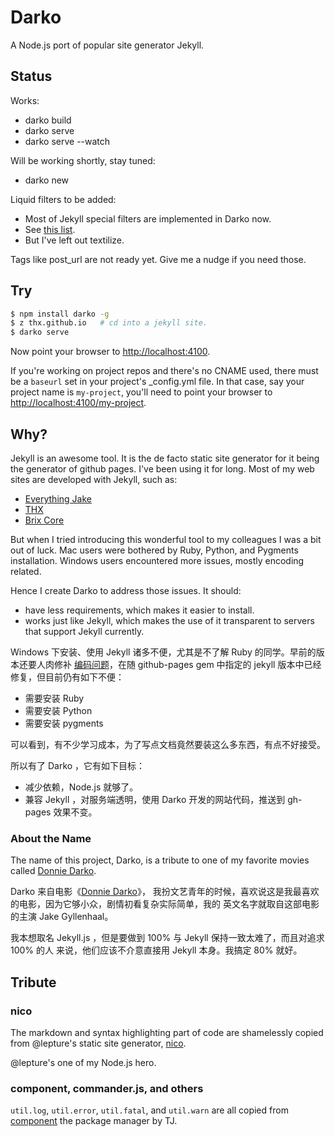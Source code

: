 # Darko

A Node.js port of popular site generator Jekyll.

## Status

Works:

- darko build
- darko serve
- darko serve --watch

Will be working shortly, stay tuned:

- darko new

Liquid filters to be added:

- Most of Jekyll special filters are implemented in Darko now.
- See [this list](http://jekyllrb.com/docs/templates/).
- But I've left out textilize.

Tags like post_url are not ready yet. Give me a nudge if you need those.

## Try

```bash
$ npm install darko -g
$ z thx.github.io   # cd into a jekyll site.
$ darko serve
```

Now point your browser to <http://localhost:4100>.

If you're working on project repos and there's no CNAME used, there must be a
`baseurl` set in your project's _config.yml file. In that case, say your project
name is `my-project`, you'll need to point your browser to
<http://localhost:4100/my-project>.

## Why?

Jekyll is an awesome tool. It is the de facto static site generator for it
being the generator of github pages. I've been using it for long. Most of
my web sites are developed with Jekyll, such as:

- [Everything Jake](http://cyj.me)
- [THX](http://thx.github.io)
- [Brix Core](http://thx.github.io/brix-core)

But when I tried introducing this wonderful tool to my colleagues I was a bit
out of luck. Mac users were bothered by Ruby, Python, and Pygments installation.
Windows users encountered more issues, mostly encoding related.

Hence I create Darko to address those issues. It should:

- have less requirements, which makes it easier to install.
- works just like Jekyll, which makes the use of it transparent to servers that
  support Jekyll currently.

Windows 下安装、使用 Jekyll 诸多不便，尤其是不了解 Ruby 的同学。早前的版本还要人肉修补
[编码问题](http://stormtea123.github.io/convertible.av/)，在随 github-pages gem
中指定的 jekyll 版本中已经修复，但目前仍有如下不便：

- 需要安装 Ruby
- 需要安装 Python
- 需要安装 pygments

可以看到，有不少学习成本，为了写点文档竟然要装这么多东西，有点不好接受。

所以有了 Darko ，它有如下目标：

- 减少依赖，Node.js 就够了。
- 兼容 Jekyll ，对服务端透明，使用 Darko 开发的网站代码，推送到 gh-pages 效果不变。

### About the Name

The name of this project, Darko, is a tribute to one of my favorite movies
called [Donnie Darko](http://www.imdb.com/title/tt0246578/).

Darko 来自电影《[Donnie Darko](http://movie.douban.com/subject/1306662/)》，
我扮文艺青年的时候，喜欢说这是我最喜欢的电影，因为它够小众，剧情初看复杂实际简单，我的
英文名字就取自这部电影的主演 Jake Gyllenhaal。

我本想取名 Jekyll.js ，但是要做到 100% 与 Jekyll 保持一致太难了，而且对追求 100% 的人
来说，他们应该不介意直接用 Jekyll 本身。我搞定 80% 就好。

## Tribute

### nico

The markdown and syntax highlighting part of code are shamelessly copied from
@lepture's static site generator, [nico](https://github.com/lepture/nico).

@lepture's one of my Node.js hero.

### component, commander.js, and others

`util.log`, `util.error`, `util.fatal`, and `util.warn` are all copied from
[component](https://github.com/component/component) the package manager by TJ.
